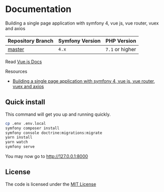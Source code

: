 # Documentation

Building a single page application with symfony 4, vue js, vue router, vuex and axios

| Repository Branch | Symfony Version | PHP Version     |
|-------------------|-----------------|-----------------|
| [master][1]       | `4.x`           | `7.1` or higher |


Read [Vue.js Docs](https://vuejs.org/)

Resources
- [Building a single page application with symfony 4, vue js, vue router, vuex and axios][2]

[1]: https://github.com/habibun/symfony-vue/tree/master
[2]: https://thecodingmachine.io/building-a-single-page-application-with-symfony-4-and-vuejs


## Quick install

This command will get you up and running quickly.

```bash
cp .env .env.local
symfony composer install
symfony console doctrine:migrations:migrate
yarn install
yarn watch
symfony serve
```

You may now go to http://127.0.0.1:8000


## License
The code is licensed under the [MIT License](https://github.com/habibun/xxx/blob/master/LICENSE)
